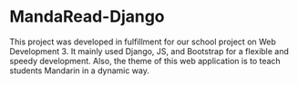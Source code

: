 # MandaRead-Django
This project was developed in fulfillment for our school project on Web Development 3. It mainly used Django, JS, and Bootstrap for a flexible and speedy development. Also, the theme of this web application is to teach students Mandarin in a dynamic way.

